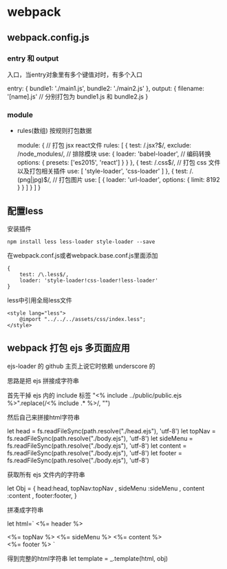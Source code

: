 # webpack

## webpack.config.js

### entry 和 output

入口，当entry对象里有多个键值对时，有多个入口

  entry: {
    bundle1: './main1.js',
    bundle2: './main2.js'
  },
  output: {
    filename: '[name].js' // 分别打包为 bundle1.js 和 bundle2.js
  }

### module

- rules(数组) 按规则打包数据

  module: { // 打包 jsx react文件
    rules: [
      {
        test: /\.jsx?$/,
        exclude: /node_modules/, // 排除模块
        use: {
          loader: 'babel-loader', // 编码转换
          options: {
            presets: ['es2015', 'react']
          }
        }
      },
      {
        test: /\.css$/, // 打包 css 文件以及打包相关插件
        use: [ 'style-loader', 'css-loader' ]
      },
      {
        test: /\.(png|jpg)$/, // 打包图片
        use: [
          {
            loader: 'url-loader',
            options: {
              limit: 8192
            }
          }
        ]
      }
    ]
  }


## 配置less

安装插件

    npm install less less-loader style-loader --save

在webpack.conf.js或者webpack.base.conf.js里面添加

    {
        test: /\.less$/,
        loader: 'style-loader!css-loader!less-loader'
    }


less中引用全局less文件

    <style lang="less">
        @import "../../../assets/css/index.less";
    </style>

## webpack 打包 ejs 多页面应用

​ejs-loader 的 github 主页上说它时依赖 underscore 的

思路是把 ejs 拼接成字符串

首先干掉 ejs 内的 include 标签  "<% include ../public/public.ejs %>".replace(/\<\% include .* \%\>/, "")

然后自己来拼接html字符串

let head = fs.readFileSync(path.resolve("./head.ejs"), 'utf-8')
let topNav = fs.readFileSync(path.resolve("./body.ejs"), 'utf-8')
let sideMenu = fs.readFileSync(path.resolve("./body.ejs"), 'utf-8')
let content = fs.readFileSync(path.resolve("./body.ejs"), 'utf-8')
let footer = fs.readFileSync(path.resolve("./body.ejs"), 'utf-8')

获取所有 ejs 文件内的字符串

let Obj = {
  head:head,
  topNav:topNav ,
  sideMenu :sideMenu ,
  content :content ,
  footer:footer,
}

拼凑成字符串

let html=`
  <%= header %>
  <div id="wrapper">
    <%= topNav %>
    <%= sideMenu %>
    <%= content %>
  </div>
  <%= footer %>
`

得到完整的html字符串
let template = _.template(html, obj)





